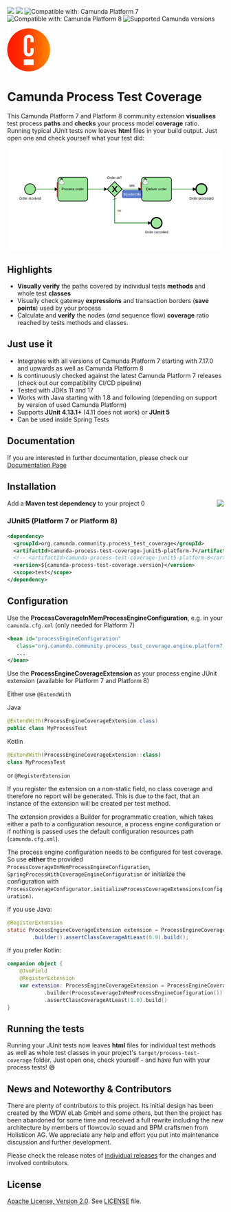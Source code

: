 [![](https://img.shields.io/badge/Lifecycle-Stable-brightgreen)](https://github.com/Camunda-Community-Hub/community/blob/main/extension-lifecycle.md#stable-)
[![](https://img.shields.io/badge/Community%20Extension-An%20open%20source%20community%20maintained%20project-FF4700)](https://github.com/camunda-community-hub/community)
![Compatible with: Camunda Platform 7](https://img.shields.io/badge/Compatible%20with-Camunda%20Platform%207-26d07c)
![Compatible with: Camunda Platform 8](https://img.shields.io/badge/Compatible%20with-Camunda%20Platform%208-26d07c)
![Supported Camunda versions](https://img.shields.io/badge/Camunda%20Version-%207.17%20to%207.20%20and%208-orange.svg)


![Camunda Logo](docs/assets/img/Favicons-Circle-Colour.png)

# Camunda Process Test Coverage

This Camunda Platform 7 and Platform 8 community extension **visualises** test process **paths** and **checks** your process model **coverage** ratio. Running  typical JUnit tests now leaves **html** files in your build output. Just open one and check yourself what your test did:

![Coverage report](docs/assets/img/flowcov_coverage_report.png)

## Highlights

* **Visually verify** the paths covered by individual tests **methods** and whole test **classes**
* Visually check gateway **expressions** and transaction borders (**save points**) used by your process
* Calculate and **verify** the nodes (_and_ sequence flow) **coverage** ratio reached by tests methods and classes.

## Just use it

* Integrates with all versions of Camunda Platform 7 starting with 7.17.0 and upwards as well as Camunda Platform 8
* Is continuously checked against the latest Camunda Platform 7 releases (check out our compatibility CI/CD pipeline)
* Tested with JDKs 11 and 17
* Works with Java starting with 1.8 and following (depending on support by version of used Camunda Platform)
* Supports **JUnit 4.13.1+** (4.11 does not work) or **JUnit 5**
* Can be used inside Spring Tests

## Documentation

If you are interested in further documentation, please check our [Documentation Page](https://camunda-community-hub.github.io/camunda-process-test-coverage/snapshot/index.html)

## Installation

 Add a **Maven test dependency** to your project <a href="https://maven-badges.herokuapp.com/maven-central/org.camunda.community.process_test_coverage/camunda-process-test-coverage-bom"><img src="https://maven-badges.herokuapp.com/maven-central/org.camunda.community.process_test_coverage/camunda-process-test-coverage-bom/badge.svg" align="right" /></a>
0
### JUnit5 (Platform 7 or Platform 8)

```xml
<dependency>
  <groupId>org.camunda.community.process_test_coverage</groupId>
  <artifactId>camunda-process-test-coverage-junit5-platform-7</artifactId>
  <!-- <artifactId>camunda-process-test-coverage-junit5-platform-8</artifactId> -->
  <version>${camunda-process-test-coverage.version}</version>
  <scope>test</scope>
</dependency>
```

## Configuration

Use the **ProcessCoverageInMemProcessEngineConfiguration**, e.g. in your `camunda.cfg.xml` (only needed for Platform 7)

```xml
<bean id="processEngineConfiguration"
   class="org.camunda.community.process_test_coverage.engine.platform7.ProcessCoverageInMemProcessEngineConfiguration">
   ...
</bean>
```

Use the **ProcessEngineCoverageExtension** as your process engine JUnit extension (available for Platform 7 and Platform 8)

Either use `@ExtendWith`

Java
```java
@ExtendWith(ProcessEngineCoverageExtension.class)
public class MyProcessTest
```

Kotlin
```kotlin
@ExtendWith(ProcessEngineCoverageExtension::class)
class MyProcessTest
```
or `@RegisterExtension`

If you register the extension on a non-static field, no class coverage and therefore no report will be generated. This is due to the fact, that an instance of the extension will be created per test method.

The extension provides a Builder for programmatic creation, which takes either a path to a configuration resource, a process engine configuration or if nothing is passed uses the default configuration resources path (`camunda.cfg.xml`).

The process engine configuration needs to be configured for test coverage. So use **either** the provided `ProcessCoverageInMemProcessEngineConfiguration`, `SpringProcessWithCoverageEngineConfiguration` or initialize the configuration with `ProcessCoverageConfigurator.initializeProcessCoverageExtensions(configuration)`.

If you use Java:
```java
@RegisterExtension
static ProcessEngineCoverageExtension extension = ProcessEngineCoverageExtension
        .builder().assertClassCoverageAtLeast(0.9).build();
```

If you prefer Kotlin:
```kotlin
companion object {
    @JvmField
    @RegisterExtension
    var extension: ProcessEngineCoverageExtension = ProcessEngineCoverageExtension
            .builder(ProcessCoverageInMemProcessEngineConfiguration())
            .assertClassCoverageAtLeast(1.0).build()
}
```

## Running the tests

Running your JUnit tests now leaves **html** files for individual test methods as well as whole test classes in your project's `target/process-test-coverage` folder. Just open one, check yourself - and have fun with your process tests! :smile:


## News and Noteworthy & Contributors

There are plenty of contributors to this project. Its initial design has been created by the WDW eLab GmbH and some others,
but then the project has been abandoned for some time and received a full rewrite including the new architecture by members
of flowcov.io squad and BPM craftsmen from Holisticon AG. We appreciate any help and effort you put into maintenance
discussion and further development.

Please check the release notes of [individual releases](https://github.com/camunda-community-hub/camunda-process-test-coverage/releases) for the changes and involved contributors.

## License
[Apache License, Version 2.0](https://www.apache.org/licenses/LICENSE-2.0). See [LICENSE](LICENSE.md) file.
